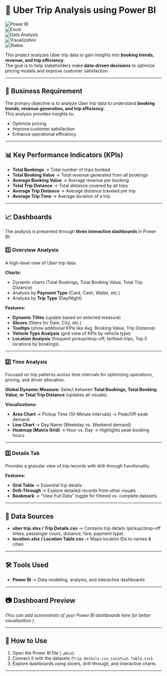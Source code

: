 # 🚖 Uber Trip Analysis using Power BI  

![Power BI](https://img.shields.io/badge/Tool-Power%20BI-yellow?logo=powerbi&logoColor=white)  
![Excel](https://img.shields.io/badge/Data-Excel-green?logo=microsoft-excel&logoColor=white)  
![Data Analysis](https://img.shields.io/badge/Focus-Data%20Analysis-blue)  
![Visualization](https://img.shields.io/badge/Visualization-Interactive%20Dashboards-orange)  
![Status](https://img.shields.io/badge/Status-Completed-success)  

This project analyzes Uber trip data to gain insights into **booking trends, revenue, and trip efficiency**.  
The goal is to help stakeholders make **data-driven decisions** to optimize pricing models and improve customer satisfaction.  

---

## 📌 Business Requirement  
The primary objective is to analyze Uber trip data to understand **booking trends, revenue generation, and trip efficiency**.  
This analysis provides insights to:  
- Optimize pricing  
- Improve customer satisfaction  
- Enhance operational efficiency  

---

## 📊 Key Performance Indicators (KPIs)  

- **Total Bookings** → Total number of trips booked  
- **Total Booking Value** → Total revenue generated from all bookings  
- **Average Booking Value** → Average revenue per booking  
- **Total Trip Distance** → Total distance covered by all trips  
- **Average Trip Distance** → Average distance traveled per trip  
- **Average Trip Time** → Average duration of a trip  

---

## 📈 Dashboards  

The analysis is presented through **three interactive dashboards** in Power BI:  

### 1️⃣ Overview Analysis  
A high-level view of Uber trip data.  

**Charts:**  
- Dynamic charts (Total Bookings, Total Booking Value, Total Trip Distance)  
- Analysis by **Payment Type** (Card, Cash, Wallet, etc.)  
- Analysis by **Trip Type** (Day/Night)  

**Features:**  
- **Dynamic Titles** (update based on selected measure)  
- **Slicers** (filters for Date, City, etc.)  
- **Tooltips** (show additional KPIs like Avg. Booking Value, Trip Distance)  
- **Vehicle Type Analysis** (grid view of KPIs by vehicle type)  
- **Location Analysis** (frequent pickup/drop-off, farthest trips, Top 5 locations by bookings)  

---

### 2️⃣ Time Analysis  
Focused on trip patterns across time intervals for optimizing operations, pricing, and driver allocation.  

**Global Dynamic Measure:** Select between **Total Bookings, Total Booking Value, or Total Trip Distance** (updates all visuals).  

**Visualizations:**  
- **Area Chart** → Pickup Time (10-Minute Intervals) → Peak/Off-peak demand  
- **Line Chart** → Day Name (Weekday vs. Weekend demand)  
- **Heatmap (Matrix Grid)** → Hour vs. Day → Highlights peak booking hours  

---

### 3️⃣ Details Tab  
Provides a granular view of trip records with drill-through functionality.  

**Features:**  
- **Grid Table** → Essential trip details  
- **Drill-Through** → Explore detailed records from other visuals  
- **Bookmark** → "View Full Data" toggle for filtered vs. complete datasets  

---

## 📂 Data Sources  

- **uber trip.xlsx / Trip Details.csv** → Contains trip details (pickup/drop-off times, passenger count, distance, fare, payment type)  
- **location.xlsx / Location Table.csv** → Maps location IDs to names & cities  

---

## 🛠️ Tools Used  

- **Power BI** → Data modeling, analysis, and interactive dashboards  

---

## 📷 Dashboard Preview  
*(You can add screenshots of your Power BI dashboards here for better visualization.)*  

---

## 🚀 How to Use  
1. Open the Power BI file (`.pbix`).  
2. Connect it with the datasets (`Trip Details.csv`, `Location Table.csv`).  
3. Explore dashboards using slicers, drill-through, and interactive charts.  

---



